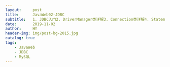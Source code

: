 ```yaml
---
layout:     post                   
title:      JavaWeb02-JDBC
subtitle:   1. JDBC入门2. DriverManager类详解3. Connection类详解4. Statement类详解5. JDBC完成增删改查操作6. ResultSet类详解7. JDBC工具类的编写8. PreparedStatement类详解9. 使用JDBC完成事务管理10. 连接池的介绍11. c3p0连接池的使用12. druid连接池的使用13. 创建druid连接池工具类14. JDBCTemplate的使用
date:       2019-11-02       
author:     HY                 
header-img: img/post-bg-2015.jpg
catalog: true                  
tags:
    - JavaWeb                   
    - JDBC
    - MySQL
---
```

